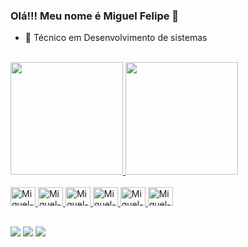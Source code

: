 ### Olá!!! Meu nome é Miguel Felipe 👋


- 🔭 Técnico em Desenvolvimento de sistemas

<br>
<div>
  <a href="https://github.com/miguelfelipe09">
<img height="180cm" src="https://github-readme-stats.vercel.app/api?username=gabrielmaciel087&show_icons=true&theme=dracula&include_all_commits=true&count_private=true">
  <img height="180cm" src="https://github-readme-stats.vercel.app/api/top-langs/?username=gabrielmaciel087&layout=compact&langs_count=5&theme=dracula">
</div>
<br>
<div>
    <img alt="Miguel-Python" height="30" width="40" src="https://cdn.jsdelivr.net/gh/devicons/devicon/icons/python/python-original.svg">
    <img alt="Miguel-Django" height="30" width="40" src="https://cdn.jsdelivr.net/gh/devicons/devicon/icons/django/django-plain-wordmark.svg">
    <img alt="Miguel-Html" height="30" width="40" src="https://cdn.jsdelivr.net/gh/devicons/devicon/icons/html5/html5-original.svg">
    <img alt="Miguel-CSS" height="30" width="40" src="https://cdn.jsdelivr.net/gh/devicons/devicon/icons/css3/css3-original.svg">
    <img alt="Miguel-JS" height="30" width="40" src="https://cdn.jsdelivr.net/gh/devicons/devicon/icons/javascript/javascript-original.svg">
    <img alt="Miguel-C" height="30" width="40" src="https://cdn.jsdelivr.net/gh/devicons/devicon/icons/c/c-original.svg">
</div>
    
##

<div> 
  <a href="https://www.instagram.com/miguelz_37/" target="_blank"><img src="https://img.shields.io/badge/-Instagram-%23E4405F?style=for-the-badge&logo=instagram&logoColor=white" target="_blank"></a>
  <a href="mailto:miguelf1618@gmail.com"><img src="https://img.shields.io/badge/-Gmail-%23333?style=for-the-badge&logo=gmail&logoColor=white" target="_blank"></a>
  <a href="https://www.linkedin.com/in/miguel-felipe-aab18523a/"><img src="https://img.shields.io/badge/LinkedIn-0077B5?style=for-the-badge&logo=linkedin&logoColor=white">
</div>
